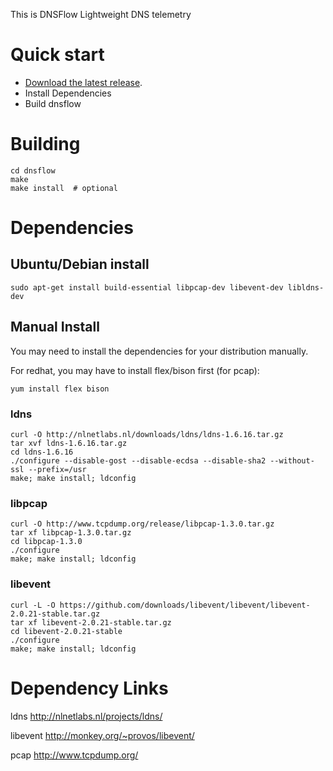 This is DNSFlow
Lightweight DNS telemetry

# Quick start
 * [Download the latest release](https://github.com/deepfield/dnsflow/archive/master.tar.gz).
 * Install Dependencies
 * Build dnsflow

# Building
```
cd dnsflow
make
make install  # optional
```

# Dependencies

## Ubuntu/Debian install
```
sudo apt-get install build-essential libpcap-dev libevent-dev libldns-dev
```

## Manual Install
You may need to install the dependencies for your distribution manually.

For redhat, you may have to install flex/bison first (for pcap):
```
yum install flex bison
```

### ldns

```
curl -O http://nlnetlabs.nl/downloads/ldns/ldns-1.6.16.tar.gz
tar xvf ldns-1.6.16.tar.gz
cd ldns-1.6.16
./configure --disable-gost --disable-ecdsa --disable-sha2 --without-ssl --prefix=/usr
make; make install; ldconfig
```

### libpcap

```
curl -O http://www.tcpdump.org/release/libpcap-1.3.0.tar.gz
tar xf libpcap-1.3.0.tar.gz
cd libpcap-1.3.0
./configure
make; make install; ldconfig
```

### libevent
```
curl -L -O https://github.com/downloads/libevent/libevent/libevent-2.0.21-stable.tar.gz
tar xf libevent-2.0.21-stable.tar.gz
cd libevent-2.0.21-stable
./configure
make; make install; ldconfig
```

# Dependency Links

ldns
http://nlnetlabs.nl/projects/ldns/

libevent
http://monkey.org/~provos/libevent/

pcap
http://www.tcpdump.org/


